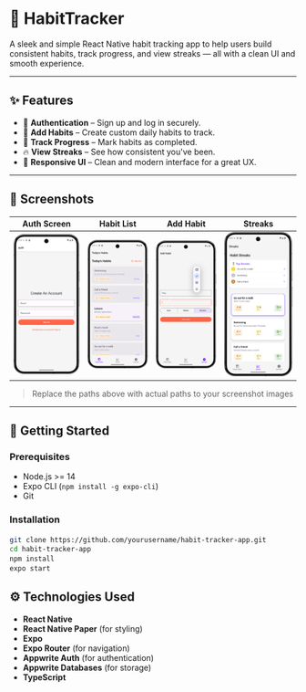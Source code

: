 # 🧠 HabitTracker

A sleek and simple React Native habit tracking app to help users build consistent habits, track progress, and view streaks — all with a clean UI and smooth experience.

---

## ✨ Features

- 🔐 **Authentication** – Sign up and log in securely.
- 📝 **Add Habits** – Create custom daily habits to track.
- 📅 **Track Progress** – Mark habits as completed.
- 🔥 **View Streaks** – See how consistent you've been.
- 🎯 **Responsive UI** – Clean and modern interface for a great UX.

---

## 📸 Screenshots

| Auth Screen                                        | Habit List                                             | Add Habit                                               | Streaks                                             |
|----------------------------------------------------|--------------------------------------------------------|---------------------------------------------------------|-----------------------------------------------------|
| ![Auth Screen](./assets/screenshots/auth-page.png) | ![Habit Screen](./assets/screenshots/habit-screen.png) | ![Add Habit](./assets/screenshots/add-habit-screen.png) | ![Streaks](./assets/screenshots/streak-screen2.png) |

> Replace the paths above with actual paths to your screenshot images

---

## 🚀 Getting Started

### Prerequisites

- Node.js >= 14
- Expo CLI (`npm install -g expo-cli`)
- Git

### Installation

```bash
git clone https://github.com/yourusername/habit-tracker-app.git
cd habit-tracker-app
npm install
expo start
```


## ⚙️ Technologies Used

- **React Native**
- **React Native Paper** (for styling)
- **Expo**
- **Expo Router** (for navigation)
- **Appwrite Auth** (for authentication)
- **Appwrite Databases** (for storage)
- **TypeScript**
